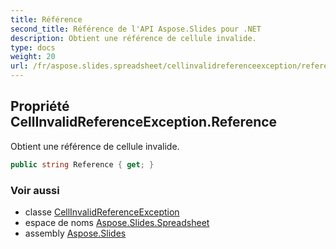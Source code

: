 ```yaml
---
title: Référence
second_title: Référence de l'API Aspose.Slides pour .NET
description: Obtient une référence de cellule invalide.
type: docs
weight: 20
url: /fr/aspose.slides.spreadsheet/cellinvalidreferenceexception/reference/
---
```


## Propriété CellInvalidReferenceException.Reference

Obtient une référence de cellule invalide.

```csharp
public string Reference { get; }
```

### Voir aussi

* classe [CellInvalidReferenceException](../../cellinvalidreferenceexception)
* espace de noms [Aspose.Slides.Spreadsheet](../../cellinvalidreferenceexception)
* assembly [Aspose.Slides](../../../)

<!-- NE PAS ÉDITER : généré par xmldocmd pour Aspose.Slides.dll -->